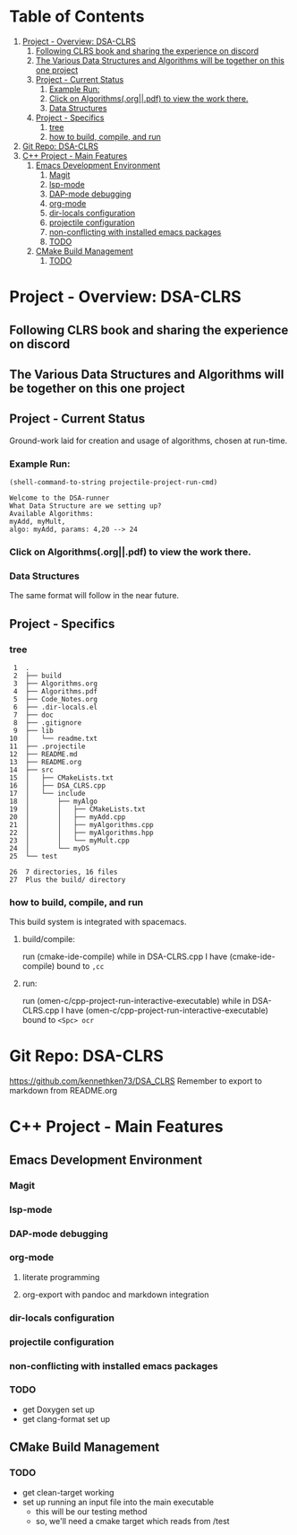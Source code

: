 
# Table of Contents

1.  [Project - Overview: DSA-CLRS](#org7ea373c)
    1.  [Following CLRS book and sharing the experience on discord](#orge593cd7)
    2.  [The Various Data Structures and Algorithms will be together on this one project](#org3a2850f)
    3.  [Project - Current Status](#org1d54696)
        1.  [Example Run:](#org4d37653)
        2.  [Click on Algorithms(.org||.pdf) to view the work there.](#orgcebedc3)
        3.  [Data Structures](#org6b3a7de)
    4.  [Project - Specifics](#org19eee5e)
        1.  [tree](#orgf31daab)
        2.  [how to build, compile, and run](#orge486fec)
2.  [Git Repo: DSA-CLRS](#org28ad222)
3.  [C++ Project - Main Features](#org717314a)
    1.  [Emacs Development Environment](#orgb4e1951)
        1.  [Magit](#org26b8d33)
        2.  [lsp-mode](#orgd02ca79)
        3.  [DAP-mode debugging](#org761536c)
        4.  [org-mode](#orge4fa7b9)
        5.  [dir-locals configuration](#org049afa9)
        6.  [projectile configuration](#orgf8a5cc2)
        7.  [non-conflicting with installed emacs packages](#org4b23ee3)
        8.  [TODO](#org3bb2dd9)
    2.  [CMake Build Management](#orgc9e05db)
        1.  [TODO](#orgee239ea)


<a id="org7ea373c"></a>

# Project - Overview: DSA-CLRS


<a id="orge593cd7"></a>

## Following CLRS book and sharing the experience on discord


<a id="org3a2850f"></a>

## The Various Data Structures and Algorithms will be together on this one project


<a id="org1d54696"></a>

## Project - Current Status

Ground-work laid for creation and usage of algorithms, chosen at run-time.


<a id="org4d37653"></a>

### Example Run:

    (shell-command-to-string projectile-project-run-cmd) 

    Welcome to the DSA-runner
    What Data Structure are we setting up?
    Available Algorithms:
    myAdd, myMult, 
    algo: myAdd, params: 4,20 --> 24


<a id="orgcebedc3"></a>

### Click on Algorithms(.org||.pdf) to view the work there.


<a id="org6b3a7de"></a>

### Data Structures

The same format will follow in the near future.


<a id="org19eee5e"></a>

## Project - Specifics


<a id="orgf31daab"></a>

### tree

     1	.
     2	├── build
     3	├── Algorithms.org
     4	├── Algorithms.pdf
     5	├── Code_Notes.org
     6	├── .dir-locals.el
     7	├── doc
     8	├── .gitignore
     9	├── lib
    10	│   └── readme.txt
    11	├── .projectile
    12	├── README.md
    13	├── README.org
    14	├── src
    15	│   ├── CMakeLists.txt
    16	│   ├── DSA_CLRS.cpp
    17	│   └── include
    18	│       ├── myAlgo
    19	│       │   ├── CMakeLists.txt
    20	│       │   ├── myAdd.cpp
    21	│       │   ├── myAlgorithms.cpp
    22	│       │   ├── myAlgorithms.hpp
    23	│       │   └── myMult.cpp
    24	│       └── myDS
    25	└── test
    
    26	7 directories, 16 files
    27	Plus the build/ directory


<a id="orge486fec"></a>

### how to build, compile, and run

This build system is integrated with spacemacs.

1.  build/compile:

    run (cmake-ide-compile) while in DSA-CLRS.cpp
    I have (cmake-ide-compile) bound to `,cc`

2.  run:

    run (omen-c/cpp-project-run-interactive-executable) while in DSA-CLRS.cpp
    I have (omen-c/cpp-project-run-interactive-executable) bound to `<Spc> ocr`


<a id="org28ad222"></a>

# Git Repo: DSA-CLRS

<https://github.com/kennethken73/DSA_CLRS>
Remember to export to markdown from README.org


<a id="org717314a"></a>

# C++ Project - Main Features


<a id="orgb4e1951"></a>

## Emacs Development Environment


<a id="org26b8d33"></a>

### Magit


<a id="orgd02ca79"></a>

### lsp-mode


<a id="org761536c"></a>

### DAP-mode debugging


<a id="orge4fa7b9"></a>

### org-mode

1.  literate programming

2.  org-export with pandoc and markdown integration


<a id="org049afa9"></a>

### dir-locals configuration


<a id="orgf8a5cc2"></a>

### projectile configuration


<a id="org4b23ee3"></a>

### non-conflicting with installed emacs packages


<a id="org3bb2dd9"></a>

### TODO

-   get Doxygen set up
-   get clang-format set up


<a id="orgc9e05db"></a>

## CMake Build Management


<a id="orgee239ea"></a>

### TODO

-   get clean-target working
-   set up running an input file into the main executable
    -   this will be our testing method
    -   so, we'll need a cmake target which reads from /test

